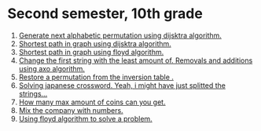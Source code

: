 <h1>Second semester, 10th grade</h1>
<ol>
<li><a href="dijsktra_permutation.cpp">Generate next alphabetic permutation using dijsktra algorithm.</a></li>
<li><a href="dijsktra_shortest_path.cpp">Shortest path in graph using dijsktra algorithm.</a></li>
<li><a href="floyd.cpp">Shortest path in graph using floyd algorithm.</a></li>
<li><a href="graham_axo.cpp">Change the first string with the least amount of. Removals and additions using axo algorithm.</a></li>
<li><a href="inversion_table.cpp">Restore a permutation from the inversion table .</a></li>
<li><a href="japanese_crossword_creator.cpp">Solving japanese crossword. Yeah, i might have just splitted the strings...</a></li>
<li><a href="max_coins.cpp">How many max amount of coins can you get.</a></li>
<li><a href="phone_number.cpp">Mix the company with numbers.</a></li>
<li><a href="violet_taxi(floyd).cpp">Using floyd algorithm to solve a problem.</a></li>
</ol>